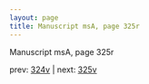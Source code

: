 ```yaml
---
layout: page
title: Manuscript msA, page 325r
---
```


Manuscript msA, page 325r

prev:  [324v](../324v) | next:  [325v](../325v)